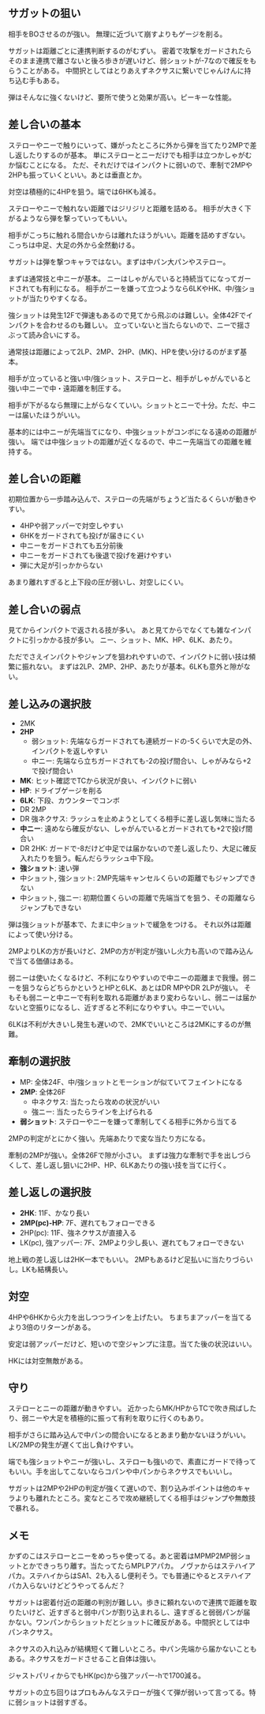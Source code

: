 ## サガットの狙い

相手をBOさせるのが強い。
無理に近づいて崩すよりもゲージを削る。

サガットは距離ごとに連携判断するのがむずい。
密着で攻撃をガードされたらそのまま連携で離さないと後ろ歩きが遅いけど、弱ショットが-7なので確反をもらうことがある。
中間択としてはとりあえずネクサスに繋いでじゃんけんに持ち込む手もある。

弾はそんなに強くないけど、要所で使うと効果が高い。ピーキーな性能。

## 差し合いの基本

ステローやニーで触りにいって、嫌がったところに外から弾を当てたり2MPで差し返したりするのが基本。
単にステローとニーだけでも相手は立つかしゃがむか悩むことになる。
ただ、それだけではインパクトに弱いので、牽制で2MPや2HPも振っていくといい。あとは垂直とか。

対空は積極的に4HPを狙う。端では6HKも減る。

ステローやニーで触れない距離ではジリジリと距離を詰める。
相手が大きく下がるようなら弾を撃っていってもいい。

相手がこっちに触れる間合いからは離れたほうがいい。距離を詰めすぎない。
こっちは中足、大足の外から全然動ける。

サガットは弾を撃つキャラではない。まずは中パン大パンやステロー。

まずは通常技と中ニーが基本。
ニーはしゃがんでいると持続当てになってガードされても有利になる。
相手がニーを嫌って立つようなら6LKやHK、中/強ショットが当たりやすくなる。

強ショットは発生12Fで弾速もあるので見てから飛ぶのは難しい。全体42Fでインパクトを合わせるのも難しい。
立っていないと当たらないので、ニーで揺さぶって読み合いにする。

通常技は距離によって2LP、2MP、2HP、(MK)、HPを使い分けるのがまず基本。

相手が立っていると強い中/強ショット、ステローと、相手がしゃがんでいると強い中ニーで中・遠距離を制圧する。

相手が下がるなら無理に上がらなくていい。ショットとニーで十分。ただ、中ニーは届いたほうがいい。

基本的には中ニーが先端当てになり、中強ショットがコンボになる遠めの距離が強い。
端では中強ショットの距離が近くなるので、中ニー先端当ての距離を維持する。

## 差し合いの距離

初期位置から一歩踏み込んで、ステローの先端がちょうど当たるくらいが動きやすい。

- 4HPや弱アッパーで対空しやすい
- 6HKをガードされても投げが届きにくい
- 中ニーをガードされても五分前後
- 中ニーをガードされても後退で投げを避けやすい
- 弾に大足が引っかからない

あまり離れすぎると上下段の圧が弱いし、対空しにくい。

## 差し合いの弱点

見てからインパクトで返される技が多い。
あと見てからでなくても雑なインパクトに引っかかる技が多い。
ニー、ショット、MK、HP、6LK、あたり。

ただでさえインパクトやジャンプを狙われやすいので、インパクトに弱い技は頻繁に振れない。
まずは2LP、2MP、2HP、あたりが基本。6LKも意外と隙がない。

## 差し込みの選択肢

- 2MK
- **2HP**
  - 弱ショット: 先端ならガードされても連続ガードの-5くらいで大足の外、インパクトを返しやすい
  - 中ニー: 先端なら立ちガードされても-2の投げ間合い、しゃがみなら+2で投げ間合い
- **MK**: ヒット確認でTCから状況が良い、インパクトに弱い
- **HP**: ドライブゲージを削る
- **6LK**: 下段、カウンターでコンボ
- DR 2MP
- DR 強ネクサス: ラッシュを止めようとしてくる相手に差し返し気味に当たる
- **中ニー**: 遠めなら確反がない、しゃがんでいるとガードされても+2で投げ間合い
- DR 2HK: ガードで-8だけど中足では届かないので差し返したり、大足に確反入れたりを狙う。転んだらラッシュ中下段。
- **強ショット**: 速い弾
- 中ショット, 強ショット: 2MP先端キャンセルくらいの距離でもジャンプできない
- 中ショット, 強ニー: 初期位置くらいの距離で先端当てを狙う、その距離ならジャンプもできない

弾は強ショットが基本で、たまに中ショットで緩急をつける。
それ以外は距離によって使い分ける。

2MPよりLKの方が長いけど、2MPの方が判定が強いし火力も高いので踏み込んで当てる価値はある。

弱ニーは使いたくなるけど、不利になりやすいので中ニーの距離まで我慢。弱ニーを狙うならどちらかというとHPと6LK、あとはDR MPやDR 2LPが強い。
そもそも弱ニーと中ニーで有利を取れる距離があまり変わらないし、弱ニーは届かないと空振りになるし、近すぎると不利になりやすい。中ニーでいい。

6LKは不利が大きいし発生も遅いので、2MKでいいところは2MKにするのが無難。

## 牽制の選択肢

- MP: 全体24F、中/強ショットとモーションが似ていてフェイントになる
- **2MP**: 全体26F
  - 中ネクサス: 当たったら攻めの状況がいい
  - 強ニー: 当たったらラインを上げられる
- **弱ショット**: ステローやニーを嫌って牽制してくる相手に外から当てる

2MPの判定がとにかく強い。先端あたりで変な当たり方になる。

牽制の2MPが強い。全体26Fで隙が小さい。
まずは強力な牽制で手を出しづらくして、差し返し狙いに2HP、HP、6LKあたりの強い技を当てに行く。

## 差し返しの選択肢

- **2HK**: 11F、かなり長い
- **2MP(pc)-HP**: 7F、遅れてもフォローできる
- 2HP(pc): 11F、強ネクサスが直接入る
- LK(pc), 強アッパー: 7F、2MPより少し長い、遅れてもフォローできない

地上戦の差し返しは2HK一本でもいい。
2MPもあるけど足払いに当たりづらいし。LKも結構長い。

## 対空

4HPや6HKから火力を出しつつラインを上げたい。
ちまちまアッパーを当てるより3倍のリターンがある。

安定は弱アッパーだけど、短いので空ジャンプに注意。当てた後の状況はいい。

HKには対空無敵がある。

## 守り

ステローとニーの距離が動きやすい。
近かったらMK/HPからTCで吹き飛ばしたり、弱ニーや大足を積極的に振って有利を取りに行くのもあり。

相手がさらに踏み込んで中パンの間合いになるとあまり動かないほうがいい。LK/2MPの発生が遅くて出し負けやすい。

端でも強ショットやニーが強いし、ステローも強いので、素直にガードで待ってもいい。手を出してこないならコパンや中パンからネクサスでもいいし。

サガットは2MPや2HPの判定が強くて遅いので、割り込みポイントは他のキャラよりも離れたところ。変なところで攻め継続してくる相手はジャンプや無敵技で暴れる。

## メモ

かずのこはステローとニーをめっちゃ使ってる。あと密着はMPMP2MP弱ショットとかできっちり離す。当たってたらMPLPアパカ。
ノヴァからはステハイアパカ。ステハイからはSA1、2も入るし便利そう。でも普通にやるとステハイアパカ入らないけどどうやってるんだ？

サガットは密着付近の距離の判別が難しい。歩きに頼れないので連携で距離を取りたいけど、近すぎると弱中パンが割り込まれるし、遠すぎると弱弱パンが届かない。ワンパンからショットだとショットに確反がある。中間択としては中パンネクサス。

ネクサスの入れ込みが結構短くて難しいところ。中パン先端から届かないこともある。ネクサスをガードさせること自体は強い。

ジャストパリィからでもHK(pc)から強アッパー-hで1700減る。

サガットの立ち回りはプロもみんなステローが強くて弾が弱いって言ってる。特に弱ショットは弱すぎる。
